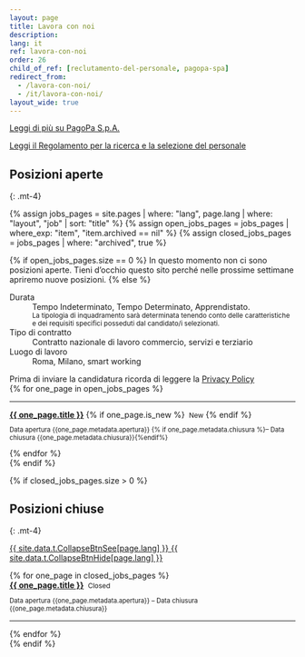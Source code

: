 ```yaml
---
layout: page
title: Lavora con noi
description:
lang: it
ref: lavora-con-noi
order: 26
child_of_ref: [reclutamento-del-personale, pagopa-spa]
redirect_from:
  - /lavora-con-noi/
  - /it/lavora-con-noi/
layout_wide: true
---
```



[Leggi di più su PagoPa S.p.A.](/it/pagopa-spa/)

[Leggi il Regolamento per la ricerca e la selezione del personale](Regolamento_selezione_personale.pdf)

## Posizioni aperte

{: .mt-4}

{% assign jobs_pages = site.pages | where: "lang", page.lang | where: "layout", "job" | sort: "title" %}
{% assign open_jobs_pages = jobs_pages | where_exp: "item", "item.archived == nil" %}
{% assign closed_jobs_pages = jobs_pages | where: "archived", true %}

{% if open_jobs_pages.size == 0 %}
In questo momento non ci sono posizioni aperte. Tieni d’occhio questo sito perché nelle prossime settimane apriremo nuove posizioni.
{% else %}

<dl class="row">
  <dt class="col-sm-3">Durata</dt>
  <dd class="col-sm-9">Tempo Indeterminato, Tempo Determinato, Apprendistato.<br>
  <small>La tipologia di inquadramento sarà determinata tenendo conto delle caratteristiche e dei requisiti specifici posseduti dal candidato/i  selezionati.</small></dd>

  <dt class="col-sm-3">Tipo di contratto</dt>
  <dd class="col-sm-9">Contratto nazionale di lavoro commercio, servizi e terziario</dd>

  <dt class="col-sm-3">Luogo di lavoro</dt>
  <dd class="col-sm-9">Roma, Milano, smart working</dd>
</dl>

<div class="alert alert-info" role="alert">Prima di inviare la candidatura ricorda di leggere la <a href="/it/privacy-policy/" class="font-weight-bold" >Privacy Policy</a></div>

<div class="jobpositions">
{% for one_page in open_jobs_pages %}
    <hr>
    <div>
    <a href="{{ one_page.url }}" title="{{ one_page.title }}"><b>{{ one_page.title }}</b></a>
    {% if one_page.is_new %}
        <span style="font-size:12px;">&nbsp;New</span>
    {% endif %}
    <p class="text-muted" style="font-size: 0.7rem">Data apertura {{one_page.metadata.apertura}} {% if one_page.metadata.chiusura %}– Data chiusura {{one_page.metadata.chiusura}}{%endif%} </p>
    </div>
{% endfor %}
</div>
{% endif %}

{% if closed_jobs_pages.size > 0 %}

## Posizioni chiuse

{: .mt-4}

<a class="btn btn-primary btn-sm" role="button" data-toggle="collapse" href="#jobsarchive" aria-expanded="false"
  aria-controls="jobsarchive" id="jobsarchive-collapse">
<span class="seeall">{{ site.data.t.CollapseBtnSee[page.lang] }}</span>
<span class="hideall">{{ site.data.t.CollapseBtnHide[page.lang] }}</span>
</a>

<div class="jobpositions archived collapse" id="jobsarchive">
  {% for one_page in closed_jobs_pages %}
  <div>
    <a href="{{ one_page.url }}" title="{{ one_page.title }}"><b>{{ one_page.title }}</b></a> <span
      style="font-size:12px;">&nbsp;Closed</span>
      <p class="text-muted" style="font-size: 0.7rem">Data apertura {{one_page.metadata.apertura}} – Data chiusura {{one_page.metadata.chiusura}} </p>
  </div>
  <hr>
  {% endfor %}
</div>
{% endif %}

